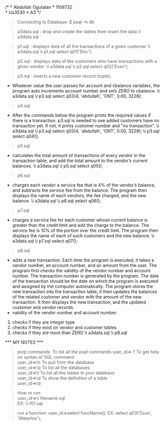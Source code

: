 /* 
     * Abdullah Ogutalan
     * 1109732  
     * cis3530
     * A3
*/ 

> Connecting to Database:
$ psql –h db              

> a3data.sql : drop and create the tables then insert the data
    \i a3data.sql

> p1.sql : displays data of all the transactions of a given customer
    \i a3data.sql
    \i p1.sql
    select q01('Doc');

> p2.sql : displays data of the customers who have transactions with a given vendor.
    \i a3data.sql
    \i p2.sql
    select q02('Esso');

> p3.sql : inserts a new customer record (tuple).
- Whatever value the user passes for account and cbalance variables,
the program auto increments account number and sets ZERO to cbalance.
    \i a3data.sql
    \i p3.sql
    select q03(4, 'abdullah', 'ONT', 0.00, 3228);

> p4.sql
- After the commands below the program prints the required values if there is a transaction. p3.sql is needed to see added customers have no transaction yet.
If not, it prints customer number and "no transaction".
    \i a3data.sql
    \i p3.sql
    select q03(4, 'abdullah', 'ONT', 0.00, 3228);
    \i p3.sql
    select q04();

> p5.sql
 - calculates the total amount of transactions of every vendor in the transaction table, and add the total amount to the vendor’s current balances.
    \i a3data.sql
    \i p5.sql
    select q05();
 
> p6.sql
- charges each vendor a service fee that is 4% of the vendor’s balance, and subtracts the service fee from the balance. The program then displays the name of each vendors, the fee charged, and the new balance.
    \i a3data.sql
    \i p6.sql
    select q06();

> p7.sql
- charges a service fee for each customer whose current balance is greater than the credit limit and add the charge to the balance. The service fee is 10% of the portion over the credit limit. The program then displays the name of each of such customers and the new balance.
    \i a3data.sql
    \i p7.sql
    select q07();

> p8.sql
- adds a new transaction. Each time the program is executed, it takes a vendor number, an account number, and an amount from the user. The program first checks the validity of the vendor number and account number. The transaction number is generated by the program. The date of the transaction should be the date on which the program is executed
and assigned by the computer automatically. The program stores the new transaction into the transaction table, it then updates the balances of the related customer and vendor with the amount of the new transaction. It then displays the new transaction, and the updated customer and vendor records.
- validity of the vendor number and account number:
1. checks if they are integer type
2. checks if they exist on vendor and customer tables
3. checks if they are more than ZERO
    \i a3data.sql
    \i p8.sql


*** MY NOTES ***

> psql commands: 
To list all the psql commands
                             user_id=> \?
To get help on syntax of SQL command       
                             user_id=>\h
To quit from the database        
                             user_id=>\q
To list all the databases        
                             user_id=>\l
To list all the tables in your database       
                             user_id=>\d
To show the definition of a table        
                             user_id=>\d <tableName> 

> How ro run:        
    user_id=>\i filename.sql    
    EX: \i f01.sql 

> run a function:
    user_id=>select funcName();
    EX: select q03('Esso', 'Waterloo');     